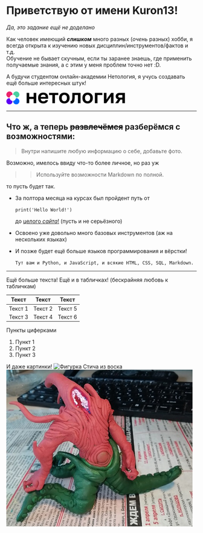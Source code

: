 # Приветствую от имени **Kuron13**!

_Да, это задание ещё не доделано_

Как человек имеющий **_слишком_** много разных (_очень_ разных) хобби, я всегда открыта к изучению новых дисциплин/инструментов/фактов и т.д.  
Обучение не бывает скучным, если ты заранее знаешь, где применить получаемые знания, а с этим у меня проблем точно нет :D.

А будучи студентом онлайн-академии Нетология, я учусь создавать ещё больше интересных штук!

[![image](Images/Netology_logo.png)](https://netology.ru)

___

## Что ж, а теперь ~~развлечёмся~~ разберёмся с возможностями:

>Внутри напишите любую информацию о себе, добавьте фото.

Возможно, имелось ввиду что-то более личное, но раз уж
>>Используйте возможности Markdown по полной.

то пусть будет так.

- За полтора месяца на курсах был пройдент путь от
   ```
   print('Hello World!')
   ```
   до [целого *сайта*!](https://kuron13.github.io/Site-about-me/) (пусть и не серьёзного)
- Освоено уже довольно много базовых инструментов (аж на нескольких языках)
- И позже будет ещё больше языков программирования и вёрстки!

      Тут вам и Python, и JavaScript, и всякие HTML, CSS, SQL, Markdown.

---
Ещё больше текста! Ещё и в табличках! (бескрайняя любовь к табличкам)

**Текст** | **Текст** | **Текст**
---|---|---
Текст 1 | Текст 2 | Текст 5
Текст 3 | Текст 4 | Текст 6

Пункты циферками
1. Пункт 1
2. Пункт 2
3. Пункт 3

И даже картинки!
![Фигурка Стича из воска](Images/Foto.jpg "Стич из воска")
![image](Images/Foto2.jpg)
